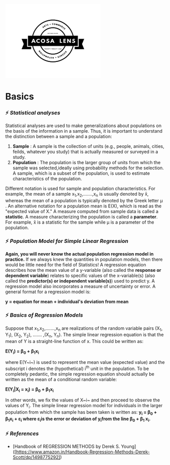 [<img alt="acosalens" width="300px" src="https://github.com/jindalvishal09/AWS/blob/main/Resources/other/Acosa_logo.png" />](https://acosalens.com)

# Basics

### ⚡ _Statistical analyses_
Statistical analyses are used to make generalizations about populations on the basis of the information in a sample. Thus, it is important to understand the distinction between a sample and a population:
1. **Sample** : A sample is the collection of units (e.g., people, animals, cities, feilds, whatever you study) that is actually measured or surveyed in a study.
2. **Population** : The population is the larger group of units from which the sample was selected,ideally using probability methods for the selection. A sample, which is a subset of the population, is used to estimate characteristics of the population.

Different notation is used for sample and population characteristics. For example, the mean of a sample x<sub>1</sub>,x<sub>2</sub>,.......,x<sub>n</sub> is usually denoted by x̄, whereas the mean of a population is typically denoted by the Greek letter μ . An alternative notation for a population mean is E(X), which is read as the "expected value of X."
A measure computed from sample data is called a **statistic**. A measure characterizing the population is called a **parameter**. For example, x̄ is a statistic for the sample while μ is a parameter of the population.

### ⚡ _Population Model for Simple Linear Regression_

**Again, you will never know the actual population regression model in practice.** If we always knew the quantities in population models, then there would be little need for the field of Statistics!
A regression equation describes how the mean value of a y-variable (also called the **response or dependent variable**) relates to specific values of the x-variable(s) (also called the **predictor(s) or independent variable(s)**) used to predict y. A regression model also incorporates a measure of uncertainty
or error. A general format for a regression model is:

**y = equation for mean + individual's deviation from mean**
	



### ⚡ _Basics of Regression Models_

Suppose that x<sub>1</sub>,x<sub>2</sub>,.......,x<sub>n</sub> are realizations of the random variable pairs (X<sub>1</sub>, Y<sub>1</sub>), (X<sub>2</sub>, Y<sub>2</sub>), ....... ,(X<sub>n</sub>, Y<sub>n</sub>). The simple linear regression equation is that the mean of Y is a straight-line function of x. 
This could be written as:

**E(Y<sub>i</sub>) = β<sub>0</sub> + β<sub>1</sub>x<sub>i</sub>**

where E(Y~i~) is used to represent the mean value (expected value) and the
subscript i denotes the (hypothetical) i<sup>th</sup> unit in the population. To be completely pedantic, the simple regression equation should actually be written as the mean of a conditional random variable:

**E(Y<sub>i</sub>|X<sub>i</sub> = x<sub>i</sub>) = β<sub>0</sub> + β<sub>1</sub>x<sub>i</sub>**

In other words, we fix the values of X~i~ and then proceed to observe the values
of Y<sub>i</sub>. The simple linear regression model for individuals in the larger population from which the sample has been taken is written as:
**y<sub>i</sub> = β<sub>0</sub> + β<sub>1</sub>x<sub>i</sub> + ε<sub>i</sub> where ε<sub>i</sub>is the error or deviation of y<sub>i</sub>from the line β<sub>0</sub> + β<sub>1</sub> x<sub>i</sub>.**






### ⚡ _References_

* [Handbook of REGRESSION METHODS by Derek S. Young] ([https://www.amazon.in/Handbook-Regression-Methods-Derek-Scott/dp/1498775292])
